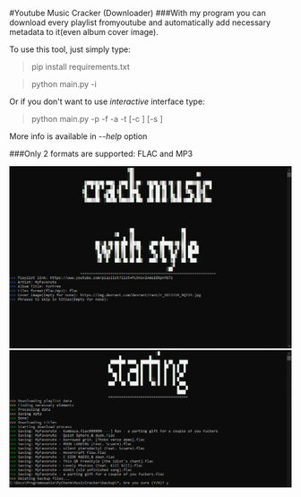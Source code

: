 #Youtube Music Cracker (Downloader)
###With my program you can download every playlist fromyoutube and automatically add necessary metadata to it(even album cover image).

<p>To use this tool, just simply type:</p>

> pip install requirements.txt

> python main.py -i

Or if you don't want to use *interactive* interface type:

> python main.py -p <playlist-link> -f <file-format> -a <artist> -t <album-title> [-c <cover-file-or-link>] [-s <phrase-to-skip-while-renaming-files>]

More info is available in *--help* option

###Only 2 formats are supported: FLAC and MP3

<img src="https://raw.githubusercontent.com/MattTheCoder-W/yt-music-cracker/main/images/img2.png">
<img src="https://raw.githubusercontent.com/MattTheCoder-W/yt-music-cracker/main/images/image.png">

